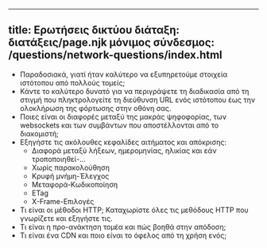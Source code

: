 ***

## title: Ερωτήσεις δικτύου&#xA;διάταξη: διατάξεις/page.njk&#xA;μόνιμος σύνδεσμος: /questions/network-questions/index.html

*   Παραδοσιακά, γιατί ήταν καλύτερο να εξυπηρετούμε στοιχεία ιστότοπου από πολλούς τομείς;
*   Κάντε το καλύτερο δυνατό για να περιγράψετε τη διαδικασία από τη στιγμή που πληκτρολογείτε τη διεύθυνση URL ενός ιστότοπου έως την ολοκλήρωση της φόρτωσης στην οθόνη σας.
*   Ποιες είναι οι διαφορές μεταξύ της μακράς ψηφοφορίας, των websockets και των συμβάντων που αποστέλλονται από το διακομιστή;
*   Εξηγήστε τις ακόλουθες κεφαλίδες αιτήματος και απόκρισης:
    *   Διαφορά μεταξύ λήξεων, ημερομηνίας, ηλικίας και εάν τροποποιηθεί-...
    *   Χωρίς παρακολούθηση
    *   Κρυφή μνήμη-Έλεγχος
    *   Μεταφορά-Κωδικοποίηση
    *   ETag
    *   X-Frame-Επιλογές
*   Τι είναι οι μέθοδοι HTTP; Καταχωρίστε όλες τις μεθόδους HTTP που γνωρίζετε και εξηγήστε τις.
*   Τι είναι η προ-ανάκτηση τομέα και πώς βοηθά στην απόδοση;
*   Τι είναι ένα CDN και ποιο είναι το όφελος από τη χρήση ενός;
